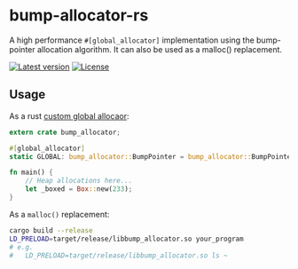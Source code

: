# bump-allocator-rs

A high performance `#[global_allocator]` implementation using the bump-pointer allocation algorithm. It can also be used as a malloc() replacement.

[![Latest version](https://img.shields.io/crates/v/bump-allocator.svg)](https://crates.io/crates/bump-allocator)
[![License](https://img.shields.io/crates/l/bump-allocator.svg)](https://github.com/wenyuzhao/bump-allocator-rs/LISENCE)

## Usage

As a rust [custom global allocaor](https://doc.rust-lang.org/beta/std/alloc/trait.GlobalAlloc.html):

```rust
extern crate bump_allocator;

#[global_allocator]
static GLOBAL: bump_allocator::BumpPointer = bump_allocator::BumpPointer;

fn main() {
    // Heap allocations here...
    let _boxed = Box::new(233);
}
```

As a `malloc()` replacement:

```bash
cargo build --release
LD_PRELOAD=target/release/libbump_allocator.so your_program
# e.g.
#   LD_PRELOAD=target/release/libbump_allocator.so ls ~
```
